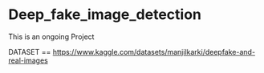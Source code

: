 # Deep_fake_image_detection
 This is an ongoing Project
 
 DATASET == https://www.kaggle.com/datasets/manjilkarki/deepfake-and-real-images
